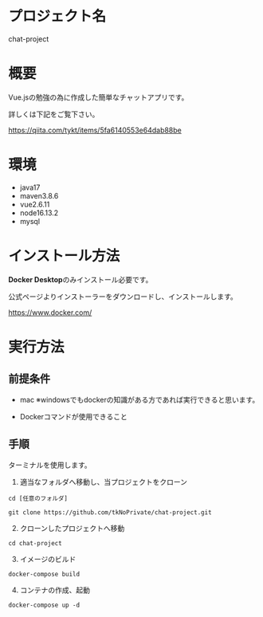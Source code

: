 # プロジェクト名
chat-project

# 概要
Vue.jsの勉強の為に作成した簡単なチャットアプリです。

詳しくは下記をご覧下さい。

https://qiita.com/tykt/items/5fa6140553e64dab88be

# 環境
- java17
- maven3.8.6
- vue2.6.11
- node16.13.2
- mysql

# インストール方法
**Docker Desktop**のみインストール必要です。

公式ページよりインストーラーをダウンロードし、インストールします。

https://www.docker.com/

# 実行方法

## 前提条件

- mac ※windowsでもdockerの知識がある方であれば実行できると思います。
 
- Dockerコマンドが使用できること
 
## 手順

ターミナルを使用します。

1. 適当なフォルダへ移動し、当プロジェクトをクローン

`cd [任意のフォルダ]`

`git clone https://github.com/tkNoPrivate/chat-project.git`

2. クローンしたプロジェクトへ移動

`cd chat-project`

3. イメージのビルド

`docker-compose build`

4. コンテナの作成、起動

`docker-compose up -d`

